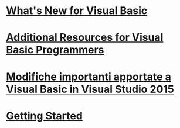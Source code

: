 # [What's New for Visual Basic](whats-new.md)
# [Additional Resources for Visual Basic Programmers](additional-resources.md)
# [Modifiche importanti apportate a Visual Basic in Visual Studio 2015](breaking-changes-in-visual-studio-2015.md)
# [Getting Started](index.md)
